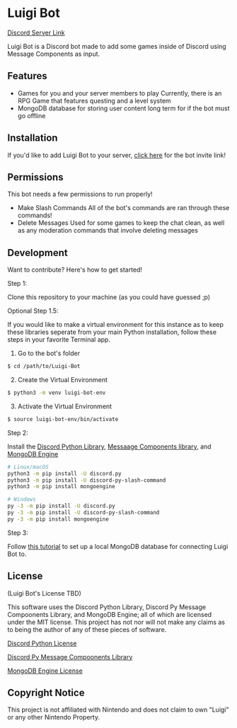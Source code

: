 # Luigi Bot

[Discord Server Link](https://discord.gg/wz8jzp3czd)

Luigi Bot is a Discord bot made to add some games inside of Discord using Message Components as input.

## Features

- Games for you and your server members to play
    Currently, there is an RPG Game that features questing and a level system
- MongoDB database for storing user content long term for if the bot must go offline

## Installation

If you'd like to add Luigi Bot to your server, [click here](https://discord.com/oauth2/authorize?client_id=421169985617002496&scope=bot+applications.commands) for the bot invite link!

## Permissions
This bot needs a few permissions to run properly!
- Make Slash Commands
    All of the bot's commands are ran through these commands!
- Delete Messages
    Used for some games to keep the chat clean, as well as any moderation commands that involve deleting messages

## Development

Want to contribute? Here's how to get started!

Step 1:

Clone this repository to your machine (as you could have guessed ;p)

Optional Step 1.5:

If you would like to make a virtual environment for this instance as to keep these libraries seperate from your main Python installation, follow these steps in your favorite Terminal app.

1. Go to the bot's folder
```sh
$ cd /path/to/Luigi-Bot
```
2. Create the Virtual Environment
```sh
$ python3 -m venv luigi-bot-env
```

3. Activate the Virtual Environment
```sh
$ source luigi-bot-env/bin/activate
```

Step 2:

Install the [Discord Python Library][DPL], [Messaage Components library][MCL], and [MongoDB Engine][MDGE]
```sh
# Linux/macOS
python3 -m pip install -U discord.py
python3 -m pip install -U discord-py-slash-command
python3 -m pip install mongoengine

# Windows
py -3 -m pip install -U discord.py
py -3 -m pip install -U discord-py-slash-command
py -3 -m pip install mongoengine
```

Step 3:

Follow [this tutorial](https://docs.mongodb.com/manual/tutorial/getting-started/) to set up a local MongoDB database for connecting Luigi Bot to.
## License

(Luigi Bot's License TBD)

This software uses the Discord Python Library, Discord Py Message Compoonents Library, and MongoDB Engine; all of which are licensed under the MIT license. This project has not nor will not make any claims as to being the author of any of these pieces of software.

[Discord Python License][DPLL]

[Discord Py Message Compoonents Library][MCLL]

[MongoDB Engine License][MDGEL]

## Copyright Notice
This project is not affiliated with Nintendo and does not claim to own "Luigi" or any other Nintendo Property. 

[DPL]: <https://github.com/Rapptz/discord.py>
[DPLL]: <https://github.com/Rapptz/discord.py/blob/master/LICENSE>
[MCL]: <https://github.com/discord-py-slash-commands/discord-py-interactions>
[MCLL]: <https://github.com/discord-py-slash-commands/discord-py-interactions/blob/master/LICENSE>
[MDGE]: <http://mongoengine.org>
[MDGEL]: <https://github.com/MongoEngine/mongoengine/blob/master/LICENSE>
